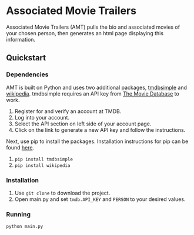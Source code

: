 # Associated Movie Trailers
Associated Movie Trailers (AMT) pulls the bio and associated movies of your chosen person, then generates an html page displaying this information.

## Quickstart

### Dependencies

AMT is built on Python and uses two additional packages, [tmdbsimple](https://pypi.python.org/pypi/tmdbsimple) and [wikipedia](https://pypi.python.org/pypi/wikipedia/). tmdbsimple requires an API key from [The Movie Database](https://www.themoviedb.org/) to work. 

1. Register for and verify an account at TMDB.
2. Log into your account.
3. Select the API section on left side of your account page.
4. Click on the link to generate a new API key and follow the instructions.

Next, use pip to install the packages. Installation instructions for pip can be found [here](https://pip.pypa.io/en/stable/installing/).
1. `pip install tmdbsimple`
2. `pip install wikipedia`

### Installation

1. Use `git clone` to download the project.
2. Open main.py and set `tmdb.API_KEY` and `PERSON` to your desired values.

### Running

`python main.py`